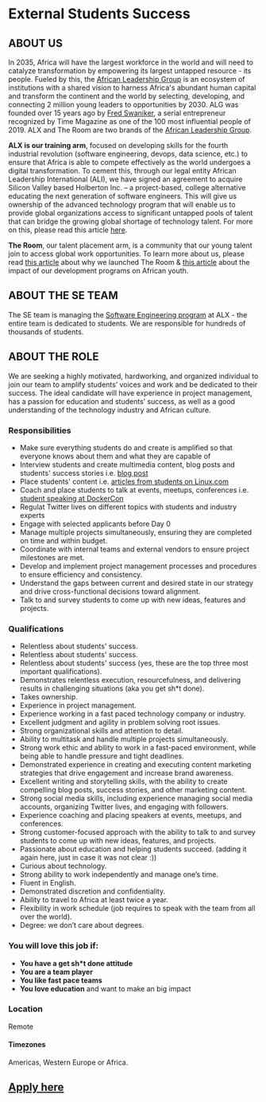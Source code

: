 # External Students Success

## ABOUT US

In 2035, Africa will have the largest workforce in the world and will need to catalyze transformation by empowering its largest untapped resource - its people.
Fueled by this, the [African Leadership Group](https://algroup.org/) is an ecosystem of institutions with a shared vision to harness Africa's abundant human capital and transform the continent and the world by selecting, developing, and connecting 2 million young leaders to opportunities by 2030.
ALG was founded over 15 years ago by [Fred Swaniker](https://time.com/collection/100-most-influential-people-2019/5567703/fred-swaniker/), a serial entrepreneur recognized by Time Magazine as one of the 100 most influential people of 2019.
ALX and The Room are two brands of the [African Leadership Group](https://algroup.org/). 


**ALX is our training arm**, focused on developing skills for the fourth industrial revolution (software engineering, devops, data science, etc.) to ensure that Africa is able to compete effectively as the world undergoes a digital transformation.
To cement this, through our legal entity  African Leadership International (ALI), we have signed an agreement to acquire Silicon Valley based Holberton Inc. – a project-based, college alternative educating the next generation of software engineers.
This will give us ownership of the advanced technology program that will enable us to provide global organizations access to significant untapped pools of talent that can bridge the growing global shortage of technology talent.
For more on this, please read this article [here](https://www.linkedin.com/pulse/africa-comes-silicon-valley-fred-swaniker/?trackingId=Vxz4ynHrTdKfkOF4URKLtQ%3D%3D). 


**The Room**, our talent placement arm, is a community that our young talent join to access global work opportunities. To learn more about us, please read [this article](https://www.linkedin.com/pulse/relationships-how-change-world-fred-swaniker/) about why we launched The Room & [this article](https://www.linkedin.com/pulse/most-inspiring-conversation-ive-had-year-fred-swaniker/?trackingId=hneNVU%2BjUqov2R6A2CD6Dw%3D%3D) about the impact of our development programs on African youth. 


## ABOUT THE SE TEAM

The SE team is managing the [Software Engineering program](https://www.alxafrica.com/software-engineering-2022/) at ALX - the entire team is dedicated to students. We are responsible for hundreds of thousands of students.


## ABOUT THE ROLE


We are seeking a highly motivated, hardworking, and organized individual to join our team to amplify students’ voices and work and be dedicated to their success.
The ideal candidate will have experience in project management, has a passion for education and students’ success, as well as a good understanding of the technology industry and African culture.

### Responsibilities

- Make sure everything students do and create is amplified so that everyone knows about them and what they are capable of
- Interview students and create multimedia content, blog posts and students' success stories i.e. [blog post](https://blog.holbertonschool.com/4-questions-you-always-wanted-to-ask-our-holbies/)
- Place students' content i.e. [articles from students on Linux.com](https://www.linux.com/?s=holberton)
- Coach and place students to talk at events, meetups, conferences i.e. [student speaking at DockerCon](https://dockercon2016.sched.com/speaker/dora_korpar.1vbeqr05)
- Regulat Twitter lives on different topics with students and industry experts
- Engage with selected applicants before Day 0
- Manage multiple projects simultaneously, ensuring they are completed on time and within budget.
- Coordinate with internal teams and external vendors to ensure project milestones are met.
- Develop and implement project management processes and procedures to ensure efficiency and consistency.
- Understand the gaps between current and desired state in our strategy and drive cross-functional decisions toward alignment.
- Talk to and survey students to come up with new ideas, features and projects.


### Qualifications

- Relentless about students' success.
- Relentless about students' success.
- Relentless about students' success (yes, these are the top three most important qualifications).
- Demonstrates relentless execution, resourcefulness, and delivering results in challenging situations (aka you get sh*t done).
- Takes ownership.
- Experience in project management.
- Experience working in a fast paced technology company or industry.
- Excellent judgment and agility in problem solving root issues.
- Strong organizational skills and attention to detail.
- Ability to multitask and handle multiple projects simultaneously. 
- Strong work ethic and ability to work in a fast-paced environment, while being able to handle pressure and tight deadlines.
- Demonstrated experience in creating and executing content marketing strategies that drive engagement and increase brand awareness.
- Excellent writing and storytelling skills, with the ability to create compelling blog posts, success stories, and other marketing content.
- Strong social media skills, including experience managing social media accounts, organizing Twitter lives, and engaging with followers.
- Experience coaching and placing speakers at events, meetups, and conferences.
- Strong customer-focused approach with the ability to talk to and survey students to come up with new ideas, features, and projects.
- Passionate about education and helping students succeed. (adding it again here, just in case it was not clear :))
- Curious about technology.
- Strong ability to work independently and manage one’s time.
- Fluent in English.
- Demonstrated discretion and confidentiality.
- Ability to travel to Africa at least twice a year.
- Flexibility in work schedule (job requires to speak with the team from all over the world).
- Degree: we don’t care about degrees.


### You will love this job if:

- **You have a get sh\*t done attitude**
- **You are a team player**
- **You like fast pace teams**
- **You love education** and want to make an big impact

### Location

Remote

#### Timezones

Americas, Western Europe or Africa.

## [Apply here](../HOWTO.md)
